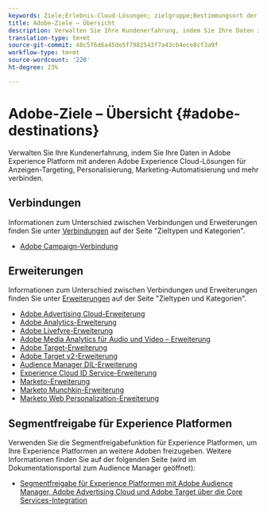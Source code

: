 ```yaml
---
keywords: Ziele;Erlebnis-Cloud-Lösungen; zielgruppe;Bestimmungsort der Zielgruppe; Anzeigenwolke; Werbekloud; audience-Manager; Zielort der adobe-Zielgruppe; zielgruppe; Bestimmungsort des Audience-Managers;
title: Adobe-Ziele – Übersicht
description: Verwalten Sie Ihre Kundenerfahrung, indem Sie Ihre Daten in Platform mit anderen Adobe Experience Cloud-Lösungen für Anzeigen-Targeting, Personalisierung, Marketing-Automatisierung und mehr verbinden.
translation-type: tm+mt
source-git-commit: 48c5f6d6a45de5f7982543f7a43cb4ece8cf3a9f
workflow-type: tm+mt
source-wordcount: '220'
ht-degree: 23%

---
```



# Adobe-Ziele – Übersicht {#adobe-destinations}

Verwalten Sie Ihre Kundenerfahrung, indem Sie Ihre Daten in Adobe Experience Platform mit anderen Adobe Experience Cloud-Lösungen für Anzeigen-Targeting, Personalisierung, Marketing-Automatisierung und mehr verbinden.

## Verbindungen

Informationen zum Unterschied zwischen Verbindungen und Erweiterungen finden Sie unter [Verbindungen](../../destination-types.md#connections) auf der Seite &quot;Zieltypen und Kategorien&quot;.

- [Adobe Campaign-Verbindung](../email-marketing/adobe-campaign.md)

## Erweiterungen

Informationen zum Unterschied zwischen Verbindungen und Erweiterungen finden Sie unter [Erweiterungen](../../destination-types.md#extensions) auf der Seite &quot;Zieltypen und Kategorien&quot;.

- [Adobe Advertising Cloud-Erweiterung](../advertising/adobe-advertising-cloud.md)
- [Adobe Analytics-Erweiterung](../analytics/adobe-analytics.md)
- [Adobe Livefyre-Erweiterung](../social/adobe-livefyre.md)
- [Adobe Media Analytics für Audio und Video – Erweiterung](../analytics/adobe-video-analytics.md)
- [Adobe Target-Erweiterung](../personalization/adobe-target.md)
- [Adobe Target v2-Erweiterung](../personalization/adobe-target-v2.md)
- [Audience Manager DIL-Erweiterung](../data-management/aam-dil-extension.md)
- [Experience Cloud ID Service-Erweiterung](../personalization/adobe-ecid.md)
- [Marketo-Erweiterung](../email/marketo.md)
- [Marketo Munchkin-Erweiterung](../email/marketo-munchkin.md)
- [Marketo Web Personalization-Erweiterung](../personalization/marketo-web-personalization.md)

## Segmentfreigabe für Experience Platformen

Verwenden Sie die Segmentfreigabefunktion für Experience Platformen, um Ihre Experience Platformen an weitere Adoben freizugeben. Weitere Informationen finden Sie auf der folgenden Seite (wird im Dokumentationsportal zum Audience Manager geöffnet):

- [Segmentfreigabe für Experience Platformen mit Adobe Audience Manager, Adobe Advertising Cloud und Adobe Target über die Core Services-Integration](https://experienceleague.adobe.com/docs/audience-manager/user-guide/implementation-integration-guides/integration-experience-platform/aam-aep-audience-sharing.html)
